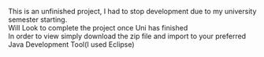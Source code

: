 This is an unfinished project, I had to stop development due to my university semester starting.<br>
Will Look to complete the project once Uni has finished<br>
In order to view simply download the zip file and import to your preferred Java Development Tool(I used Eclipse)

